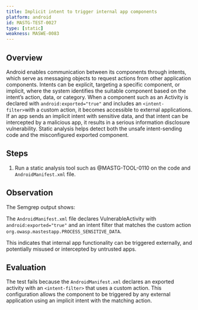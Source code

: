 ```yaml
---
title: Implicit intent to trigger internal app components
platform: android
id: MASTG-TEST-0027
type: [static]
weakness: MASWE-0083
---
```


## Overview

Android enables communication between its components through intents, which serve as messaging objects to request actions from other application components. Intents can be explicit, targeting a specific component, or implicit, where the system identifies the suitable component based on the intent’s action, data, or category. When a component such as an Activity is declared with `android:exported="true"` and includes an `<intent-filter>`with a custom action, it becomes accessible to external applications. If an app sends an implicit intent with sensitive data, and that intent can be intercepted by a malicious app, it results in a serious information disclosure vulnerability. Static analysis helps detect both the unsafe intent-sending code and the misconfigured exported component.

## Steps

1. Run a static analysis tool such as @MASTG-TOOL-0110 on the code and `AndroidManifest.xml` file.

## Observation

The Semgrep output shows:

The `AndroidManifest.xml` file declares VulnerableActivity with `android:exported="true"` and an intent filter that matches the custom action `org.owasp.mastestapp.PROCESS_SENSITIVE_DATA`.

This indicates that internal app functionality can be triggered externally, and potentially misused or intercepted by untrusted apps.

## Evaluation

The test fails because the `AndroidManifest.xml` declares an exported activity with an `<intent-filter>` that uses a custom action. This configuration allows the component to be triggered by any external application using an implicit intent with the matching action.
